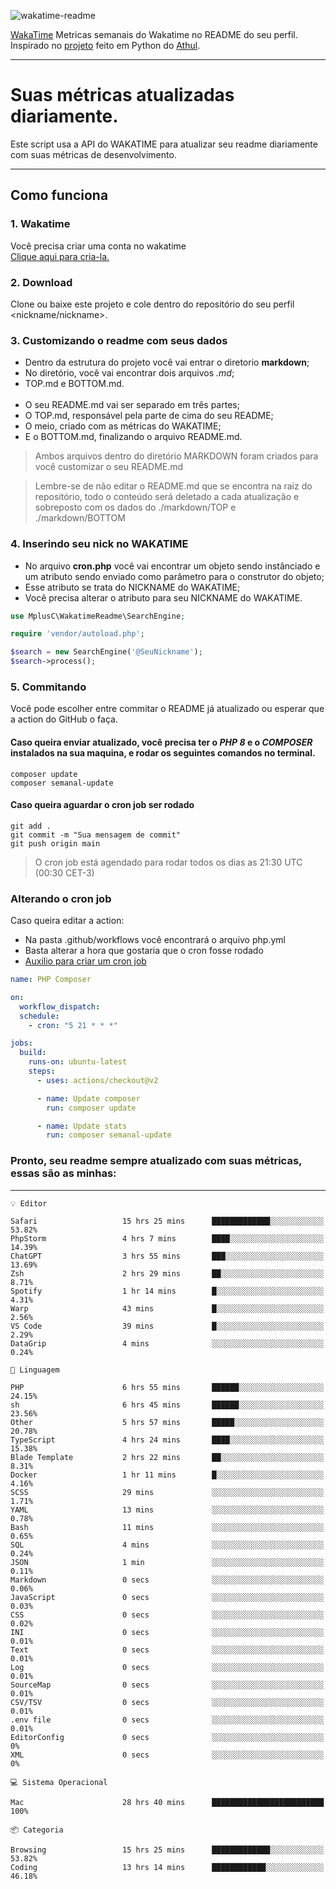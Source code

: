 ![wakatime-readme](https://socialify.git.ci/bymatheus/wakatime-readme/image?description=1&descriptionEditable=M%C3%A9tricas%20semanais%20do%20Wakatime%20no%20seu%20README%20de%20perfil.&font=KoHo&forks=1&language=1&owner=1&pattern=Signal&stargazers=1&theme=Dark)

[WakaTime](https://wakatime.com) Metricas semanais do Wakatime no README do seu perfil. <br>
Inspirado no [projeto](https://github.com/athul/waka-readme) feito em Python do [Athul](https://github.com/athul).
___

# Suas métricas atualizadas diariamente.
Este script usa a API do WAKATIME para atualizar seu readme diariamente com suas métricas de desenvolvimento.

___

## Como funciona

### 1. Wakatime
Você precisa criar uma conta no wakatime <br>
[Clique aqui para cria-la.](https://wakatime.com) 

### 2. Download
Clone ou baixe este projeto e cole dentro do repositório do seu perfil <nickname/nickname>.

### 3. Customizando o readme com seus dados
- Dentro da estrutura do projeto você vai entrar o diretorio **markdown**;  
- No diretório, você vai encontrar dois arquivos *.md*;
- TOP.md e BOTTOM.md.
<br><br>
- O seu README.md vai ser separado em três partes; 
- O TOP.md, responsável pela parte de cima do seu README;
- O meio, criado com as métricas do WAKATIME;
- E o BOTTOM.md, finalizando o arquivo README.md.<br>

> Ambos arquivos dentro do diretório MARKDOWN foram criados para você customizar o seu README.md

> Lembre-se de não editar o README.md que se encontra na raiz do repositório, todo o conteúdo será deletado a cada atualização e sobreposto com os dados do ./markdown/TOP e ./markdown/BOTTOM

### 4. Inserindo seu nick no WAKATIME
- No arquivo **cron.php** você vai encontrar um objeto sendo instânciado e um atributo sendo enviado como parâmetro para o construtor do objeto;
- Esse atributo se trata do NICKNAME do WAKATIME;
- Você precisa alterar o atributo para seu NICKNAME do WAKATIME.

```php
use MplusC\WakatimeReadme\SearchEngine;

require 'vendor/autoload.php';

$search = new SearchEngine('@SeuNickname');
$search->process();
```

### 5. Commitando
Você pode escolher entre commitar o README já atualizado ou esperar que a action do GitHub o faça. <br>

#### Caso queira enviar atualizado, você precisa ter o *PHP 8* e o *COMPOSER* instalados na sua maquina, e rodar os seguintes comandos no terminal.
```composer
composer update
composer semanal-update 
```

#### Caso queira aguardar o cron job ser rodado 
```git 
git add .
git commit -m "Sua mensagem de commit"
git push origin main
```

>O cron job está agendado para rodar todos os dias as 21:30 UTC (00:30 CET-3) 

### Alterando o cron job
Caso queira editar a action:

- Na pasta .github/workflows você encontrará o arquivo php.yml
- Basta alterar a hora que gostaria que o cron fosse rodado
- [Auxilio para criar um cron job](https://crontab.guru)

```yml
name: PHP Composer

on:
  workflow_dispatch:
  schedule:
    - cron: "5 21 * * *"

jobs:
  build:
    runs-on: ubuntu-latest
    steps:
      - uses: actions/checkout@v2

      - name: Update composer
        run: composer update

      - name: Update stats
        run: composer semanal-update
```

### Pronto, seu readme sempre atualizado com suas métricas, essas são as minhas:

___
```text
💡 Editor

Safari                   15 hrs 25 mins      █████████████░░░░░░░░░░░░     53.82%
PhpStorm                 4 hrs 7 mins        ████░░░░░░░░░░░░░░░░░░░░░     14.39%
ChatGPT                  3 hrs 55 mins       ███░░░░░░░░░░░░░░░░░░░░░░     13.69%
Zsh                      2 hrs 29 mins       ██░░░░░░░░░░░░░░░░░░░░░░░      8.71%
Spotify                  1 hr 14 mins        █░░░░░░░░░░░░░░░░░░░░░░░░      4.31%
Warp                     43 mins             █░░░░░░░░░░░░░░░░░░░░░░░░      2.56%
VS Code                  39 mins             █░░░░░░░░░░░░░░░░░░░░░░░░      2.29%
DataGrip                 4 mins              ░░░░░░░░░░░░░░░░░░░░░░░░░      0.24%
```
```text
💬 Linguagem

PHP                      6 hrs 55 mins       ██████░░░░░░░░░░░░░░░░░░░     24.15%
sh                       6 hrs 45 mins       ██████░░░░░░░░░░░░░░░░░░░     23.56%
Other                    5 hrs 57 mins       █████░░░░░░░░░░░░░░░░░░░░     20.78%
TypeScript               4 hrs 24 mins       ████░░░░░░░░░░░░░░░░░░░░░     15.38%
Blade Template           2 hrs 22 mins       ██░░░░░░░░░░░░░░░░░░░░░░░      8.31%
Docker                   1 hr 11 mins        █░░░░░░░░░░░░░░░░░░░░░░░░      4.16%
SCSS                     29 mins             ░░░░░░░░░░░░░░░░░░░░░░░░░      1.71%
YAML                     13 mins             ░░░░░░░░░░░░░░░░░░░░░░░░░      0.78%
Bash                     11 mins             ░░░░░░░░░░░░░░░░░░░░░░░░░      0.65%
SQL                      4 mins              ░░░░░░░░░░░░░░░░░░░░░░░░░      0.24%
JSON                     1 min               ░░░░░░░░░░░░░░░░░░░░░░░░░      0.11%
Markdown                 0 secs              ░░░░░░░░░░░░░░░░░░░░░░░░░      0.06%
JavaScript               0 secs              ░░░░░░░░░░░░░░░░░░░░░░░░░      0.03%
CSS                      0 secs              ░░░░░░░░░░░░░░░░░░░░░░░░░      0.02%
INI                      0 secs              ░░░░░░░░░░░░░░░░░░░░░░░░░      0.01%
Text                     0 secs              ░░░░░░░░░░░░░░░░░░░░░░░░░      0.01%
Log                      0 secs              ░░░░░░░░░░░░░░░░░░░░░░░░░      0.01%
SourceMap                0 secs              ░░░░░░░░░░░░░░░░░░░░░░░░░      0.01%
CSV/TSV                  0 secs              ░░░░░░░░░░░░░░░░░░░░░░░░░      0.01%
.env file                0 secs              ░░░░░░░░░░░░░░░░░░░░░░░░░      0.01%
EditorConfig             0 secs              ░░░░░░░░░░░░░░░░░░░░░░░░░         0%
XML                      0 secs              ░░░░░░░░░░░░░░░░░░░░░░░░░         0%
```
```text
💻 Sistema Operacional

Mac                      28 hrs 40 mins      █████████████████████████       100%
```
```text
📦 Categoria

Browsing                 15 hrs 25 mins      █████████████░░░░░░░░░░░░     53.82%
Coding                   13 hrs 14 mins      ████████████░░░░░░░░░░░░░     46.18%
```

